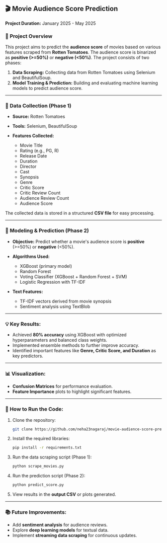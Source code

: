 ## 🎬 Movie Audience Score Prediction

**Project Duration:** January 2025 - May 2025

### 📑 **Project Overview**

This project aims to predict the **audience score** of movies based on various features scraped from **Rotten Tomatoes**. The audience score is binarized as **positive (>=50%)** or **negative (<50%)**. The project consists of two phases:

1. **Data Scraping:** Collecting data from Rotten Tomatoes using Selenium and BeautifulSoup.
2. **Model Training & Prediction:** Building and evaluating machine learning models to predict audience score.

---

### 📂 **Data Collection (Phase 1)**

* **Source:** Rotten Tomatoes
* **Tools:** Selenium, BeautifulSoup
* **Features Collected:**

  * Movie Title
  * Rating (e.g., PG, R)
  * Release Date
  * Duration
  * Director
  * Cast
  * Synopsis
  * Genre
  * Critic Score
  * Critic Review Count
  * Audience Review Count
  * Audience Score

The collected data is stored in a structured **CSV file** for easy processing.

---

### 🧠 **Modeling & Prediction (Phase 2)**

* **Objective:** Predict whether a movie's audience score is **positive** (>=50%) or **negative** (<50%).
* **Algorithms Used:**

  * XGBoost (primary model)
  * Random Forest
  * Voting Classifier (XGBoost + Random Forest + SVM)
  * Logistic Regression with TF-IDF
* **Text Features:**

  * TF-IDF vectors derived from movie synopsis
  * Sentiment analysis using TextBlob

---

### 💡 **Key Results:**

* Achieved **80% accuracy** using XGBoost with optimized hyperparameters and balanced class weights.
* Implemented ensemble methods to further improve accuracy.
* Identified important features like **Genre, Critic Score, and Duration** as key predictors.

---

### 📊 **Visualization:**

* **Confusion Matrices** for performance evaluation.
* **Feature Importance** plots to highlight significant features.

---

### 🚀 **How to Run the Code:**

1. Clone the repository:

   ```bash
   git clone https://github.com/neha23nagaraj/movie-audience-score-prediction.git
   ```
2. Install the required libraries:

   ```bash
   pip install -r requirements.txt
   ```
3. Run the data scraping script (Phase 1):

   ```bash
   python scrape_movies.py
   ```
4. Run the prediction script (Phase 2):

   ```bash
   python predict_score.py
   ```
5. View results in the **output CSV** or plots generated.

---

### 📚 **Future Improvements:**

* Add **sentiment analysis** for audience reviews.
* Explore **deep learning models** for textual data.
* Implement **streaming data scraping** for continuous updates.


